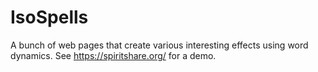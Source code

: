 # IsoSpells
A bunch of web pages that create various interesting effects using word dynamics. See https://spiritshare.org/ for a demo.
